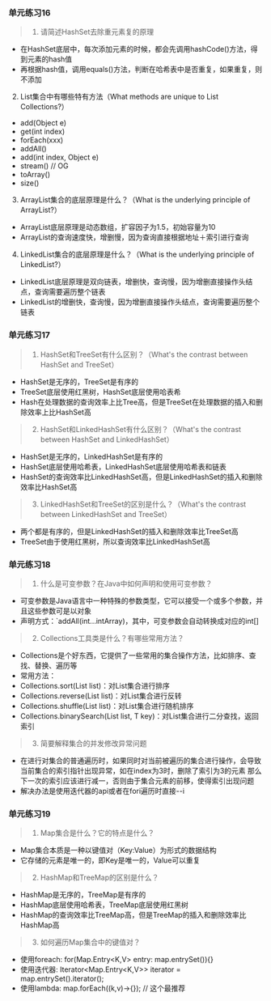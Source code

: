 ### 单元练习16

> 1. 请简述HashSet去除重元素复的原理
- 在HashSet底层中，每次添加元素的时候，都会先调用hashCode()方法，得到元素的hash值
- 再根据hash值，调用equals()方法，判断在哈希表中是否重复，如果重复，则不添加

2. List集合中有哪些特有方法（What methods are unique to List Collections?）
- add(Object e)
- get(int index)
- forEach(xxx)
- addAll()
- add(int index, Object e)
- stream()  // OG
- toArray()
- size()

3. ArrayList集合的底层原理是什么？（What is the underlying principle of ArrayList?）
- ArrayList底层原理是动态数组，扩容因子为1.5，初始容量为10
- ArrayList的查询速度快，增删慢，因为查询直接根据地址＋索引进行查询

4. LinkedList集合的底层原理是什么？（What is the underlying principle of LinkedList?）
- LinkedList底层原理是双向链表，增删快，查询慢，因为增删直接操作头结点，查询需要遍历整个链表
- LinkedList的增删快，查询慢，因为增删直接操作头结点，查询需要遍历整个链表

### 单元练习17

> 1. HashSet和TreeSet有什么区别？（What's the contrast between HashSet and TreeSet）
- HashSet是无序的，TreeSet是有序的
- TreeSet底层使用红黑树，HashSet底层使用哈表希
- Hash在处理数据的查询效率上比Tree高，但是TreeSet在处理数据的插入和删除效率上比HashSet高

> 2. HashSet和LinkedHashSet有什么区别？（What's the contrast between HashSet and LinkedHashSet）
- HashSet是无序的，LinkedHashSet是有序的
- HashSet底层使用哈希表，LinkedHashSet底层使用哈希表和链表
- HashSet的查询效率比LinkedHashSet高，但是LinkedHashSet的插入和删除效率比HashSet高

> 3. LinkedHashSet和TreeSet的区别是什么？（What's the contrast between LinkedHashSet and TreeSet） 
- 两个都是有序的，但是LinkedHashSet的插入和删除效率比TreeSet高
- TreeSet由于使用红黑树，所以查询效率比LinkedHashSet高

### 单元练习18

> 1. 什么是可变参数？在Java中如何声明和使用可变参数？
- 可变参数是Java语言中一种特殊的参数类型，它可以接受一个或多个参数，并且这些参数可是以对象
- 声明方式：`addAll(int...intArray)，其中，可变参数会自动转换成对应的int[]

> 2. Collections工具类是什么？有哪些常用方法？
- Collections是个好东西，它提供了一些常用的集合操作方法，比如排序、查找、替换、遍历等
- 常用方法：
- Collections.sort(List<T> list)：对List集合进行排序
- Collections.reverse(List<T> list)：对List集合进行反转
- Collections.shuffle(List<T> list)：对List集合进行随机排序
- Collections.binarySearch(List<T> list, T key)：对List集合进行二分查找，返回索引

> 3. 简要解释集合的并发修改异常问题
- 在进行对集合的普通遍历时，如果同时对当前被遍历的集合进行操作，会导致当前集合的索引指针出现异常，如在index为3时，删除了索引为3的元素
  那么下一次的索引应该进行减一，否则由于集合元素的前移，使得索引出现问题
- 解决办法是使用迭代器的api或者在fori遍历时直接--i

### 单元练习19

> 1. Map集合是什么？它的特点是什么？
- Map集合本质是一种以键值对（Key:Value）为形式的数据结构
- 它存储的元素是唯一的，即Key是唯一的，Value可以重复

> 2. HashMap和TreeMap的区别是什么？
- HashMap是无序的，TreeMap是有序的
- HashMap底层使用哈希表，TreeMap底层使用红黑树
- HashMap的查询效率比TreeMap高，但是TreeMap的插入和删除效率比HashMap高

> 3. 如何遍历Map集合中的键值对？
- 使用foreach: for(Map.Entry<K,V> entry: map.entrySet()){}
- 使用迭代器: Iterator<Map.Entry<K,V>> iterator = map.entrySet().iterator();
- 使用lambda: map.forEach((k,v)->{});  // 这个最推荐